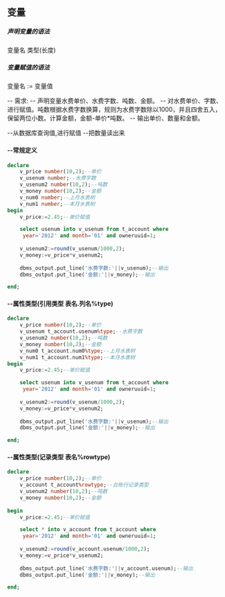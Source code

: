 ## 变量

##### 声明变量的语法

变量名 类型(长度)

##### 变量赋值的语法

变量名 := 变量值

-- 需求:
-- 声明变量水费单价、水费字数、吨数、金额。
-- 对水费单价、字数、进行赋值。吨数根据水费字数换算，规则为水费字数除以1000，并且四舍五入，保留两位小数。计算金额，金额-单价*吨数。
-- 输出单价、数量和金额。

--从数据库查询值,进行赋值
--把数量读出来

#### --常规定义

```sql
declare
	v_price number(10,2);--单价
	v_usenum number;--水费字数
	v_usenum2 number(10,2);--吨数
	v_money number(10,2);--金额
	v_num0 number;--上月水表树
	v_num1 number;--本月水表树
begin
	v_price:=2.45;--单价赋值

	select usenum into v_usenum from t_account where
	 year='2012' and month='01' and owneruuid=1;
	
	v_usenum2:=round(v_usenum/1000,2);
	v_money:=v_price*v_usenum2;
	
	dbms_output.put_line('水费字数:'||v_usenum);--输出
	dbms_output.put_line('金额:'||v_money);--输出

end;
```

#### --属性类型(引用类型  表名.列名%type)

```sql
declare
	v_price number(10,2);--单价
	v_usenum t_account.usenum%type;--水费字数
	v_usenum2 number(10,2);--吨数
	v_money number(10,2);--金额
	v_num0 t_account.num0%type;--上月水表树
	v_num1 t_account.num1%type;--本月水表树
begin
	v_price:=2.45;--单价赋值

	select usenum into v_usenum from t_account where
	 year='2012' and month='01' and owneruuid=1;
	
	v_usenum2:=round(v_usenum/1000,2);
	v_money:=v_price*v_usenum2;
	
	dbms_output.put_line('水费字数:'||v_usenum);--输出
	dbms_output.put_line('金额:'||v_money);--输出

end;
```

#### --属性类型(记录类型  表名%rowtype)

```sql
declare
	v_price number(10,2);--单价
	v_account t_account%rowtype;--台账行记录类型
	v_usenum2 number(10,2);--吨数
	v_money number(10,2);--金额
	
begin
	v_price:=2.45;--单价赋值

	select * into v_account from t_account where
	 year='2012' and month='01' and owneruuid=1;
	
	v_usenum2:=round(v_account.usenum/1000,2);
	v_money:=v_price*v_usenum2;
	
	dbms_output.put_line('水费字数:'||v_account.usenum);--输出
	dbms_output.put_line('金额:'||v_money);--输出

end;
```


